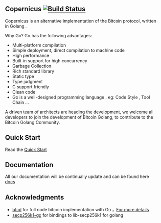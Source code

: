 ## Copernicus  [![Build Status](https://travis-ci.org/copernet/copernicus.svg?branch=master)](https://travis-ci.org/copernet/copernicus)

Copernicus is an alternative implementation of the Bitcoin protocol, written in Golang .

Why Go? Go has the following advantages:

* Multi-platform compilation
* Simple deployment, direct compilation to machine code
* High performance
* Built-in support for high concurrency
* Garbage Collection
* Rich standard library
* Static type
* Type judgment
* C support friendly
* Clean code 
* Go is a well-designed programming language , eg: Code Style , Tool Chain ...


A driven team of architects are heading the development, we welcome all developers to join the development of Bitcoin Golang, to contribute to the Bitcoin Golang Community.

## Quick Start
  Read the [Quick Start](/docs/QUICKSTART.md) 
## Documentation
All our documentation will be continually  update and can be found here [docs](https://www.copernicuscore.org)
## Acknowledgments
* [btcd](https://github.com/btcsuite/btcd) for full node bitcoin implementation with Go ，[For more details](https://www.copernicuscore.org/btcd.html)
* [secp256k1-go](https://github.com/btccom/secp256k1-go) for bindings to lib-secp256k1 for golang